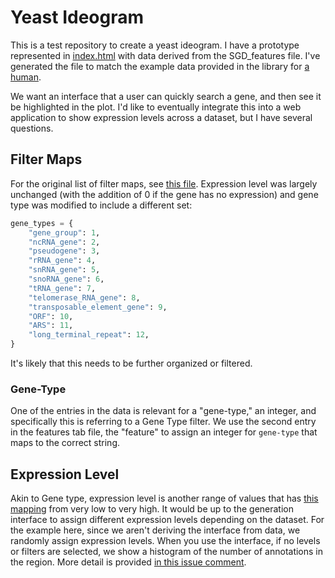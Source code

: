 # Yeast Ideogram

This is a test repository to create a yeast ideogram. I have a prototype represented
in [index.html](index.html) with data derived from the SGD_features file. I've generated
the file to match the example data provided in the library for [a human](https://github.com/eweitz/ideogram/blob/master/dist/data/annotations/SRR562646.json).

We want an interface that a user can quickly search a gene, and then see it
be highlighted in the plot. I'd like to eventually integrate this into a web application
to show expression levels across a dataset, but I have several questions.

## Filter Maps

For the original list of filter maps, see [this file](https://github.com/eweitz/ideogram/blob/3ae4fdecc01f511fabf90ce8f87225e10675393c/annotations-histogram.html#L131). Expression level was largely unchanged (with the addition of 0 if the gene has no expression) and gene type
was modified to include a different set:

```python
gene_types = {
    "gene_group": 1,
    "ncRNA_gene": 2,
    "pseudogene": 3,
    "rRNA_gene": 4,
    "snRNA_gene": 5,
    "snoRNA_gene": 6,
    "tRNA_gene": 7,
    "telomerase_RNA_gene": 8,
    "transposable_element_gene": 9,
    "ORF": 10,
    "ARS": 11,
    "long_terminal_repeat": 12,
}
```
It's likely that this needs to be further organized or filtered.

### Gene-Type

One of the entries in the data is relevant for a "gene-type," an integer, and specifically
this is referring to a Gene Type filter. We use the second entry in the features tab file,
the "feature" to assign an integer for `gene-type` that maps to the correct string.

## Expression Level

Akin to Gene type, expression level is another range of values that has [this mapping](https://github.com/yeastphenome/yeastphenome.org/pull/36) from very low to very high. It would be up to the generation interface to
assign different expression levels depending on the dataset. For the example here, since we aren't
deriving the interface from data, we randomly assign expression levels. When you use
the interface, if no levels or filters are selected, we show a histogram of the number
of annotations in the region. More detail is provided [in this issue comment](https://github.com/eweitz/ideogram/issues/239#issuecomment-711067139).
